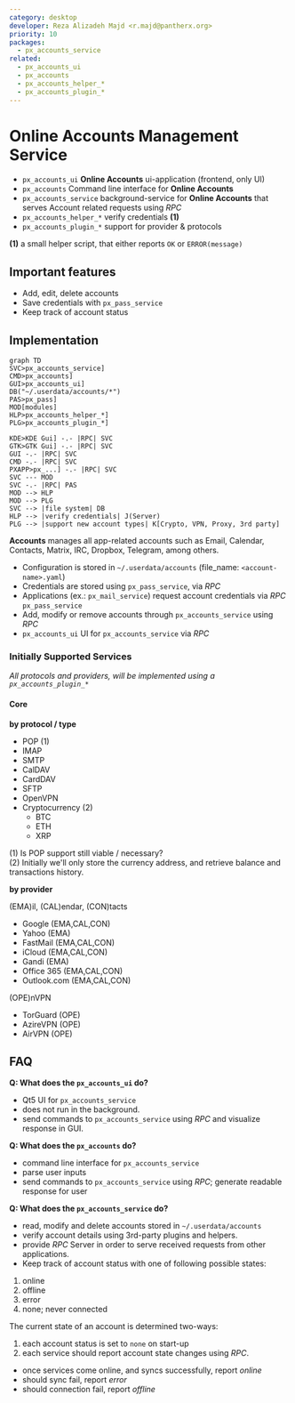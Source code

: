 ```yaml
---
category: desktop
developer: Reza Alizadeh Majd <r.majd@pantherx.org>
priority: 10
packages:
  - px_accounts_service
related:
  - px_accounts_ui
  - px_accounts
  - px_accounts_helper_*
  - px_accounts_plugin_*
---
```


# Online Accounts Management Service

- `px_accounts_ui` **Online Accounts** ui-application (frontend, only UI)
- `px_accounts` Command line interface for **Online Accounts**
- `px_accounts_service` background-service for **Online Accounts** that serves Account related requests using _RPC_
- `px_accounts_helper_*` verify credentials **(1)**
- `px_accounts_plugin_*` support for provider & protocols

**(1)** a small helper script, that either reports `OK` or `ERROR(message)`  

## Important features

- Add, edit, delete accounts
- Save credentials with `px_pass_service`
- Keep track of account status

## Implementation

```mermaid
graph TD
SVC>px_accounts_service]
CMD>px_accounts]
GUI>px_accounts_ui]
DB("~/.userdata/accounts/*")
PAS>px_pass]
MOD[modules]
HLP>px_accounts_helper_*]
PLG>px_accounts_plugin_*]

KDE>KDE Gui] -.- |RPC| SVC
GTK>GTK Gui] -.- |RPC| SVC
GUI -.- |RPC| SVC
CMD -.- |RPC| SVC
PXAPP>px_...] -.- |RPC| SVC
SVC --- MOD
SVC -.- |RPC| PAS
MOD --> HLP
MOD --> PLG
SVC --> |file system| DB
HLP --> |verify credentials| J(Server)
PLG --> |support new account types| K[Crypto, VPN, Proxy, 3rd party]
```

**Accounts** manages all app-related accounts such as Email, Calendar, Contacts, Matrix, IRC, Dropbox, Telegram, among others.

- Configuration is stored in `~/.userdata/accounts` (file_name: `<account-name>.yaml`)
- Credentials are stored using `px_pass_service`, via _RPC_
- Applications (ex.: `px_mail_service`) request account credentials via _RPC_ `px_pass_service`
- Add, modify or remove accounts through `px_accounts_service` using _RPC_
- `px_accounts_ui` UI for `px_accounts_service` via _RPC_

### Initially Supported Services

_All protocols and providers, will be implemented using a `px_accounts_plugin_*`_

#### Core

**by protocol / type**

- POP (1)
- IMAP
- SMTP
- CalDAV
- CardDAV
- SFTP
- OpenVPN
- Cryptocurrency (2)
  - BTC
  - ETH
  - XRP

(1) Is POP support still viable / necessary?  
(2) Initially we'll only store the currency address, and retrieve balance and transactions history.

**by provider**

(EMA)il, (CAL)endar, (CON)tacts

- Google (EMA,CAL,CON)
- Yahoo (EMA)
- FastMail (EMA,CAL,CON)
- iCloud (EMA,CAL,CON)
- Gandi (EMA)
- Office 365 (EMA,CAL,CON)
- Outlook.com (EMA,CAL,CON)

(OPE)nVPN

- TorGuard (OPE)
- AzireVPN (OPE)
- AirVPN (OPE)

## FAQ

**Q: What does the `px_accounts_ui` do?**

- Qt5 UI for `px_accounts_service`
- does not run in the background.
- send commands to  `px_accounts_service` using _RPC_ and visualize response in GUI.

**Q: What does the `px_accounts` do?**

- command line interface for `px_accounts_service`
- parse user inputs
- send commands to `px_accounts_service` using _RPC_; generate readable response for user

**Q: What does the `px_accounts_service` do?**

- read, modify and delete accounts stored in `~/.userdata/accounts`
- verify account details using 3rd-party plugins and helpers. 
- provide _RPC_ Server in order to serve received requests from other applications. 
- Keep track of account status with one of following possible states:

1. online
2. offline
3. error
4. none; never connected

The current state of an account is determined two-ways:

1. each account status is set to `none` on start-up
2. each service should report account state changes using _RPC_.

- once services come online, and syncs successfully, report _online_
- should sync fail, report _error_
- should connection fail, report _offline_